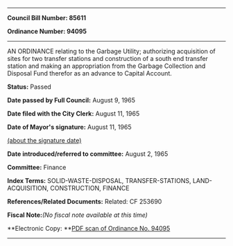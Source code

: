 

********

**Council Bill Number: 85611**
   
**Ordinance Number: 94095**
********

 AN ORDINANCE relating to the Garbage Utility; authorizing acquisition of sites for two transfer stations and construction of a south end transfer station and making an appropriation from the Garbage Collection and Disposal Fund therefor as an advance to Capital Account.

**Status:** Passed
   
**Date passed by Full Council:** August 9, 1965
   
**Date filed with the City Clerk:** August 11, 1965
   
**Date of Mayor's signature:** August 11, 1965
   
[(about the signature date)](/~public/approvaldate.htm)
   
   
   
**Date introduced/referred to committee:** August 2, 1965
   
**Committee:** Finance
   
   
**Index Terms:** SOLID-WASTE-DISPOSAL, TRANSFER-STATIONS, LAND-ACQUISITION, CONSTRUCTION, FINANCE

**References/Related Documents:** Related: CF 253690

**Fiscal Note:**_(No fiscal note available at this time)_

**Electronic Copy: **[PDF scan of Ordinance No. 94095](/~archives/Ordinances/Ord_94095.pdf)

********

